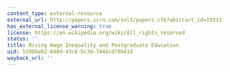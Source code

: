 ```yaml
---
content_type: external-resource
external_url: http://papers.ssrn.com/sol3/papers.cfm?abstract_id=1933338
has_external_license_warning: true
license: https://en.wikipedia.org/wiki/All_rights_reserved
status: ''
title: Rising Wage Inequality and Postgraduate Education
uid: 55988ab2-848d-43c8-bc3d-7444cd79641d
wayback_url: ''
---
```

